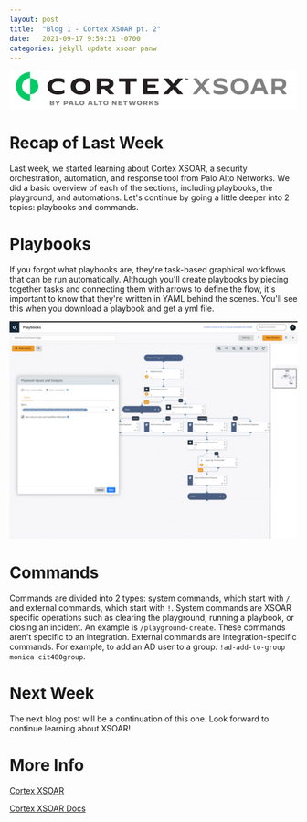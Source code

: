 ```yaml
---
layout: post
title:  "Blog 1 - Cortex XSOAR pt. 2"
date:   2021-09-17 9:59:31 -0700
categories: jekyll update xsoar panw
---
```


![Cortex XSOAR logo](/assets/xsoar-logo.png)

# **Recap of Last Week**
Last week, we started learning about Cortex XSOAR, a security orchestration, automation, and response tool from Palo Alto Networks. We did a basic overview of each of the sections, including playbooks, the playground, and automations. Let's continue by going a little deeper into 2 topics: playbooks and commands.

# **Playbooks**
If you forgot what playbooks are, they're task-based graphical workflows that can be run automatically. Although you'll create playbooks by piecing together tasks and connecting them with arrows to define the flow, it's important to know that they're written in YAML behind the scenes. You'll see this when you download a playbook and get a yml file. 

![Example of a Playbook](/assets/xsoar-playbook.png)

# **Commands**
Commands are divided into 2 types: system commands, which start with `/`, and external commands, which start with `!`. System commands are XSOAR specific operations such as clearing the playground, running a playbook, or closing an incident. An example is `/playground-create`. These commands aren't specific to an integration. External commands are integration-specific commands. For example, to add an AD user to a group: `!ad-add-to-group monica cit480group`.

# **Next Week**
The next blog post will be a continuation of this one. Look forward to continue learning about XSOAR!

# **More Info**
[Cortex XSOAR](https://www.paloaltonetworks.com/cortex/cortex-xsoar)

[Cortex XSOAR Docs](https://xsoar.pan.dev/docs/concepts/getting-started-guide)